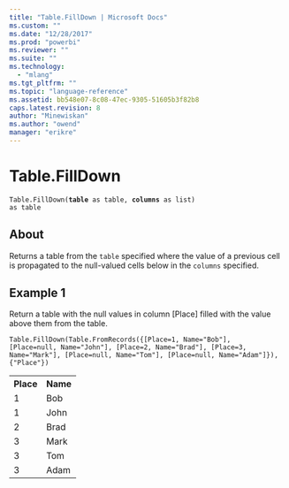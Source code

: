 ```yaml
---
title: "Table.FillDown | Microsoft Docs"
ms.custom: ""
ms.date: "12/28/2017"
ms.prod: "powerbi"
ms.reviewer: ""
ms.suite: ""
ms.technology: 
  - "mlang"
ms.tgt_pltfrm: ""
ms.topic: "language-reference"
ms.assetid: bb548e07-8c08-47ec-9305-51605b3f82b8
caps.latest.revision: 8
author: "Minewiskan"
ms.author: "owend"
manager: "erikre"
---
```

# Table.FillDown
  <code>Table.FillDown(<b>table</b> as table, <b>columns</b> as list) as table</code>

## About
Returns a table from the <code>table</code> specified where the value of a previous cell is propagated to the null-valued cells below in the <code>columns</code> specified.

## Example 1
Return a table with the null values in column [Place] filled with the value above them from the table.

<code>Table.FillDown(Table.FromRecords({[Place=1, Name="Bob"], [Place=null, Name="John"], [Place=2, Name="Brad"], [Place=3, Name="Mark"], [Place=null, Name="Tom"], [Place=null, Name="Adam"]}), {"Place"})</code>

<table> <tr> <th>Place</th> <th>Name</th> </tr> <tr> <td>1</td> <td>Bob</td> </tr> <tr> <td>1</td> <td>John</td> </tr> <tr> <td>2</td> <td>Brad</td> </tr> <tr> <td>3</td> <td>Mark</td> </tr> <tr> <td>3</td> <td>Tom</td> </tr> <tr> <td>3</td> <td>Adam</td> </tr> </table>

  
